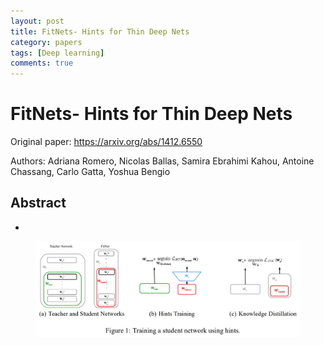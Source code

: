 ```yaml
---
layout: post
title: FitNets- Hints for Thin Deep Nets
category: papers
tags: [Deep learning]
comments: true
---
```


# FitNets- Hints for Thin Deep Nets

Original paper: https://arxiv.org/abs/1412.6550

Authors: Adriana Romero, Nicolas Ballas, Samira Ebrahimi Kahou, Antoine Chassang, Carlo Gatta, Yoshua Bengio

## Abstract
- 

<center>
<figure>
<img src="/assets/post_img/papers/2019-04-07-fitnets/fig1.jpg" alt="views">
<figcaption></figcaption>
</figure>
</center>
